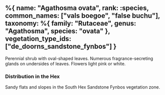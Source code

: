 %{
    name: "Agathosma ovata",
    rank: :species,
    common_names: ["vals boegoe", "false buchu"],
    taxonomy: %{
        family: "Rutaceae",
        genus: "Agathosma",
        species: "ovata"
    },
    vegetation_type_ids: ["de_doorns_sandstone_fynbos"]
}
---

Perennial shrub with oval-shaped leaves. Numerous fragrance-secreting glands on undersides of leaves. Flowers light pink or white.

<!-- read more -->

### Distribution in the Hex

Sandy flats and slopes in the South Hex Sandstone Fynbos vegetation zone.
